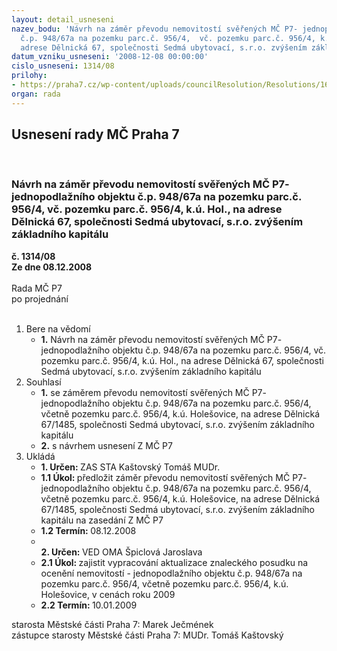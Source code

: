 ```yaml
---
layout: detail_usneseni
nazev_bodu: 'Návrh na záměr převodu nemovitostí svěřených MČ P7- jednopodlažního objektu
  č.p. 948/67a na pozemku parc.č. 956/4,  vč. pozemku parc.č. 956/4, k.ú. Hol.,  na
  adrese Dělnická 67, společnosti Sedmá ubytovací, s.r.o. zvýšením základního kapitálu '
datum_vzniku_usneseni: '2008-12-08 00:00:00'
cislo_usneseni: 1314/08
prilohy:
- https://praha7.cz/wp-content/uploads/councilResolution/Resolutions/16459/47-d%c4%9blnick%c3%a1_67_z%c3%a1m%c4%9br_p%c5%99evodz.doc
organ: rada
---
```

<div id="ucUsn_pList" class="usn">
	<span><h2>Usnesení rady MČ Praha 7 </h2>
<br></span><div class="standBody">
<span><h3>Návrh na záměr převodu nemovitostí svěřených MČ P7- jednopodlažního objektu č.p. 948/67a na pozemku parc.č. 956/4,  vč. pozemku parc.č. 956/4, k.ú. Hol.,  na adrese Dělnická 67, společnosti Sedmá ubytovací, s.r.o. zvýšením základního kapitálu </h3></span><div class="center">
		<strong>č. 1314/08</strong><br>
	</div>
<div class="center">
		<strong>Ze dne 08.12.2008</strong><br><br>
	</div>Rada MČ P7<br> po projednání<br><br><ol>
<li>Bere na vědomí<ul><li>
<strong>1.</strong> Návrh na záměr převodu nemovitostí svěřených MČ P7- jednopodlažního objektu č.p. 948/67a na pozemku parc.č. 956/4,  vč. pozemku parc.č. 956/4, k.ú. Hol.,  na adrese Dělnická 67, společnosti Sedmá ubytovací, s.r.o. zvýšením základního kapitálu </li></ul>
</li>
<li>Souhlasí<ul>
<li>
<strong>1.</strong> se  záměrem převodu nemovitostí svěřených MČ P7- jednopodlažního objektu č.p. 948/67a na pozemku parc.č. 956/4,  včetně pozemku parc.č. 956/4, k.ú. Holešovice,  na adrese Dělnická 67/1485, společnosti Sedmá ubytovací, s.r.o. zvýšením základního kapitálu </li>
<li>
<strong>2.</strong> s návrhem usnesení Z MČ P7 </li>
</ul>
</li>
<li>Ukládá<ul>
<li>
<strong>1. Určen: </strong>ZAS STA Kaštovský Tomáš MUDr.</li>
<li>
<strong>1.1 Úkol: </strong>předložit záměr převodu nemovitostí svěřených MČ P7- jednopodlažního objektu č.p. 948/67a na pozemku parc.č. 956/4,  včetně pozemku parc.č. 956/4, k.ú. Holešovice,  na adrese Dělnická 67/1485, společnosti Sedmá ubytovací, s.r.o. zvýšením základního kapitálu na zasedání Z MČ P7</li>
<li>
<strong>1.2 Termín: </strong>08.12.2008</li>
<li>
<strong><br>2. Určen: </strong>VED OMA Špiclová Jaroslava</li>
<li>
<strong>2.1 Úkol: </strong>zajistit vypracování aktualizace znaleckého posudku na ocenění nemovitostí - jednopodlažního objektu č.p. 948/67a na pozemku parc.č. 956/4,  včetně pozemku parc.č. 956/4, k.ú. Holešovice, v cenách roku 2009</li>
<li>
<strong>2.2 Termín: </strong>10.01.2009</li>
</ul>
</li>
</ol>starosta Městské části Praha 7: Marek Ječmének<br>zástupce starosty Městské části Praha 7: MUDr. Tomáš Kaštovský 
</div>
</div>